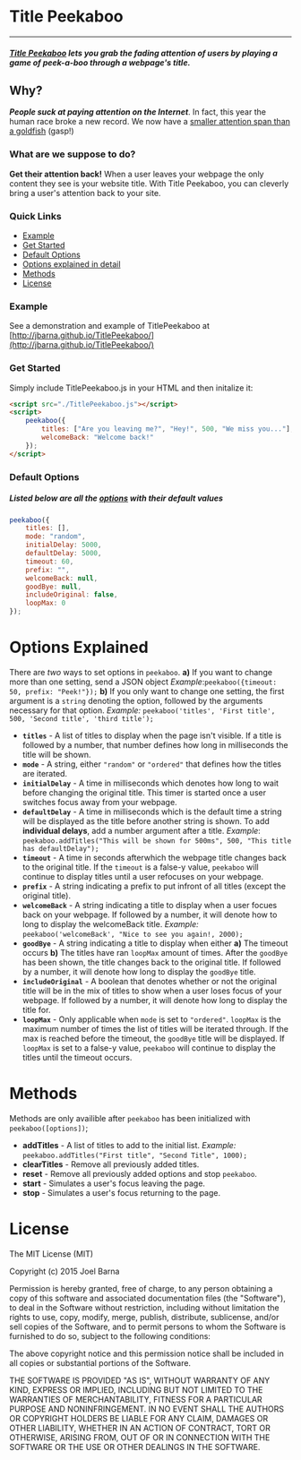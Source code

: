 # Title Peekaboo
---
##### [Title Peekaboo](http://jbarna.github.io/TitlePeekaboo/) lets you grab the fading attention of users by playing a game of peek-a-boo through a webpage's title. 

## Why?

***People suck at paying attention on the Internet***. In fact, this year the human race broke a new record. We now have a [smaller attention span than a goldfish](http://time.com/3858309/attention-spans-goldfish/) (gasp!)

### What are we suppose to do?
**Get their attention back!** When a user leaves your webpage the only content they see is your website title. With Title Peekaboo, you can cleverly bring a user's attention back to your site.

### Quick Links
* [Example](#example)
* [Get Started](#get-started)
* [Default Options](#default-options)
* [Options explained in detail](#options-explained)
* [Methods](#methods)
* [License](#license)

### Example
See a demonstration and example of TitlePeekaboo at [http://jbarna.github.io/TitlePeekaboo/](http://jbarna.github.io/TitlePeekaboo/)

### Get Started
Simply include TitlePeekaboo.js in your HTML and then initalize it:
```html
<script src="./TitlePeekaboo.js"></script>
<script>
    peekaboo({
        titles: ["Are you leaving me?", "Hey!", 500, "We miss you..."],
        welcomeBack: "Welcome back!"
    });
</script>
```

### Default Options
##### Listed below are all the [options](#options-explained) with their default values
```javascript
peekaboo({
    titles: [],
    mode: "random",
    initialDelay: 5000, 
    defaultDelay: 5000,
    timeout: 60,
    prefix: "",
    welcomeBack: null,
    goodBye: null,
    includeOriginal: false,
    loopMax: 0
});
```
# Options Explained
There are *two* ways to set options in `peekaboo`. 
**a)** If you want to change more than one setting, send a JSON object 
*Example*:`peekaboo({timeout: 50, prefix: "Peek!"});` 
**b)** If you only want to change one setting, the first argument is a `string` denoting the option, followed by the arguments necessary for that option. 
*Example:* `peekaboo('titles', 'First title', 500, 'Second title', 'third title');` 

* **`titles`** - A list of titles to display when the page isn't visible. If a title is followed by a number, that number defines how long in milliseconds the title will be shown. 
* **`mode`** - A string, either `"random"` or `"ordered"` that defines how the titles are iterated.
* **`initialDelay`** - A time in milliseconds which denotes how long to wait before changing the original title. This timer is started once a user switches focus away from your webpage.
* **`defaultDelay`** - A time in milliseconds which is the default time a string will be displayed as the title before another string is shown. To add **individual delays**, add a number argument after a title. *Example*: `peekaboo.addTitles("This will be shown for 500ms", 500, "This title has defaultDelay");`
* **`timeout`** - A time in seconds afterwhich the webpage title changes back to the original title. If the `timeout` is a false-y value, `peekaboo` will continue to display titles until a user refocuses on your webpage.
* **`prefix`** - A string indicating a prefix to put infront of all titles (except the original title).
* **`welcomeBack`** - A string indicating a title to display when a user focues back on your webpage. If followed by a number, it will denote how to long to display the welcomeBack title. *Example:* `peekaboo('welcomeBack', "Nice to see you again!, 2000);`
* **`goodBye`** - A string indicating a title to display when either **a)** The timeout occurs **b)** The titles have ran `loopMax` amount of times. After the `goodBye` has been shown, the title changes back to the original title. If followed by a number, it will denote how long to display the `goodBye` title.
* **`includeOriginal`** - A boolean that denotes whether or not the original title will be in the mix of titles to show when a user loses focus of your webpage. If followed by a number, it will denote how long to display the title for. 
* **`loopMax`** - Only applicable when `mode` is set to `"ordered"`. `loopMax` is the maximum number of times the list of titles will be iterated through. If the max is reached before the timeout, the `goodBye` title will be displayed. If `loopMax` is set to a false-y value, `peekaboo` will continue to display the titles until the timeout occurs.  

# Methods
Methods are only availible after `peekaboo` has been initialized with `peekaboo([options])`;
* **addTitles** -  A list of titles to add to the initial list. *Example:* `peekaboo.addTitles("First title", "Second Title", 1000);`
* **clearTitles** - Remove all previously added titles.
* **reset** - Remove all previously added options and stop `peekaboo`.
* **start** - Simulates a user's focus leaving the page.
* **stop** - Simulates a user's focus returning to the page.

# License
The MIT License (MIT)

Copyright (c) 2015 Joel Barna

Permission is hereby granted, free of charge, to any person obtaining a copy
of this software and associated documentation files (the "Software"), to deal
in the Software without restriction, including without limitation the rights
to use, copy, modify, merge, publish, distribute, sublicense, and/or sell
copies of the Software, and to permit persons to whom the Software is
furnished to do so, subject to the following conditions:

The above copyright notice and this permission notice shall be included in all
copies or substantial portions of the Software.

THE SOFTWARE IS PROVIDED "AS IS", WITHOUT WARRANTY OF ANY KIND, EXPRESS OR
IMPLIED, INCLUDING BUT NOT LIMITED TO THE WARRANTIES OF MERCHANTABILITY,
FITNESS FOR A PARTICULAR PURPOSE AND NONINFRINGEMENT. IN NO EVENT SHALL THE
AUTHORS OR COPYRIGHT HOLDERS BE LIABLE FOR ANY CLAIM, DAMAGES OR OTHER
LIABILITY, WHETHER IN AN ACTION OF CONTRACT, TORT OR OTHERWISE, ARISING FROM,
OUT OF OR IN CONNECTION WITH THE SOFTWARE OR THE USE OR OTHER DEALINGS IN THE
SOFTWARE.

